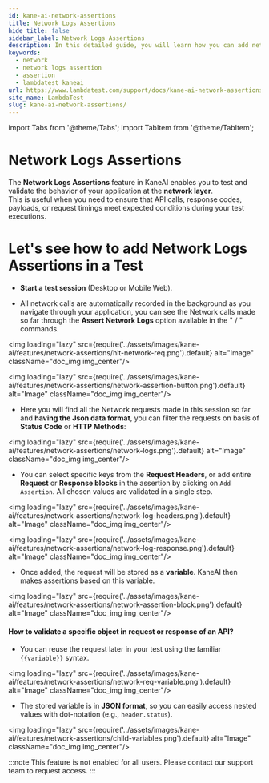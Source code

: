 ```yaml
---
id: kane-ai-network-assertions
title: Network Logs Assertions
hide_title: false
sidebar_label: Network Logs Assertions
description: In this detailed guide, you will learn how you can add network logs assertions in your tests.
keywords:
  - network
  - network logs assertion
  - assertion
  - lambdatest kaneai
url: https://www.lambdatest.com/support/docs/kane-ai-network-assertions
site_name: LambdaTest
slug: kane-ai-network-assertions/
---
```


import Tabs from '@theme/Tabs';
import TabItem from '@theme/TabItem';

<script type="application/ld+json"
      dangerouslySetInnerHTML={{ __html: JSON.stringify({
       "@context": "https://schema.org",
        "@type": "BreadcrumbList",
        "itemListElement": [{
          "@type": "ListItem",
          "position": 1,
          "name": "Home",
          "item": "https://www.lambdatest.com"
        },{
          "@type": "ListItem",
          "position": 2,
          "name": "Support",
          "item": "https://www.lambdatest.com/support/docs/"
        },{
          "@type": "ListItem",
          "position": 3,
          "name": "ANetwork Assertions",
          "item": "https://www.lambdatest.com/support/docs/kane-ai-network-assertions"
        }]
      })
    }}
></script>
# Network Logs Assertions
The **Network Logs Assertions** feature in KaneAI enables you to test and validate the behavior of your application at the **network layer**.  
This is useful when you need to ensure that API calls, response codes, payloads, or request timings meet expected conditions during your test executions.  

# Let's see how to add Network Logs Assertions in a Test

- **Start a test session** (Desktop or Mobile Web). 

- All network calls are automatically recorded in the background as you navigate through your application, you can see the Network calls made so far through the **Assert Network Logs** option available in the " / " commands. 

<img loading="lazy" src={require('../assets/images/kane-ai/features/network-assertions/hit-network-req.png').default} alt="Image" className="doc_img img_center"/>

<img loading="lazy" src={require('../assets/images/kane-ai/features/network-assertions/network-assertion-button.png').default} alt="Image" className="doc_img img_center"/>

- Here you will find all the Network requests made in this session so far and **having the Json data format**, you can filter the requests on basis of **Status Code** or **HTTP Methods**:

<img loading="lazy" src={require('../assets/images/kane-ai/features/network-assertions/network-logs.png').default} alt="Image" className="doc_img img_center"/>

- You can select specific keys from the **Request Headers**, or add entire **Request** or **Response blocks** in the assertion by clicking on `Add Assertion`. All chosen values are validated in a single step.  

<img loading="lazy" src={require('../assets/images/kane-ai/features/network-assertions/network-log-headers.png').default} alt="Image" className="doc_img img_center"/>

<img loading="lazy" src={require('../assets/images/kane-ai/features/network-assertions/network-log-response.png').default} alt="Image" className="doc_img img_center"/>

- Once added, the request will be stored as a **variable**. KaneAI then makes assertions based on this variable. 

<img loading="lazy" src={require('../assets/images/kane-ai/features/network-assertions/network-assertion-block.png').default} alt="Image" className="doc_img img_center"/>

#### How to validate a specific object in request or response of an API?

- You can reuse the request later in your test using the familiar `{{variable}}` syntax.  

<img loading="lazy" src={require('../assets/images/kane-ai/features/network-assertions/network-req-variable.png').default} alt="Image" className="doc_img img_center"/>

- The stored variable is in **JSON format**, so you can easily access nested values with dot-notation (e.g., `header.status`).  

<img loading="lazy" src={require('../assets/images/kane-ai/features/network-assertions/child-variables.png').default} alt="Image" className="doc_img img_center"/>

:::note
This feature is not enabled for all users. Please contact our support team to request access.
:::